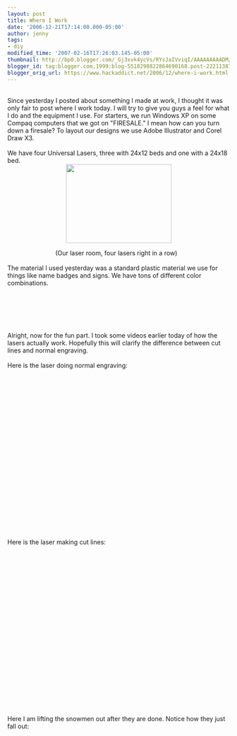 ```yaml
---
layout: post
title: Where I Work
date: '2006-12-21T17:14:00.000-05:00'
author: jenny
tags:
- diy
modified_time: '2007-02-16T17:26:03.145-05:00'
thumbnail: http://bp0.blogger.com/_Gj3xvk4ycVs/RYsJaIVviqI/AAAAAAAAADM/ZDdlu3UZyxY/s72-c/laser+1.JPG
blogger_id: tag:blogger.com,1999:blog-5518298822864690168.post-2221138732193941500
blogger_orig_url: https://www.hackaddict.net/2006/12/where-i-work.html
---
```


<img alt="" border="0" id="BLOGGER_PHOTO_ID_5011109354899737250" src="{{ site.url }}/assets/images/2006-12-21-image-0000.JPG" style="margin: 0pt 10px 10px 0pt; float: left; "/><br/>Since yesterday I posted about something I made at work, I thought it was only fair to post where I work today.   I will try to give you guys a feel for what I do and the equipment I use.  For starters, we run Windows XP on some Compaq computers that we got on "FIRESALE."  I mean how can you turn down a firesale?  To layout our designs we use Adobe Illustrator and Corel Draw X3.<br/><br/>We have four Universal Lasers, three with 24x12 beds and one with a 24x18 bed.<br/><img alt="" border="0" id="BLOGGER_PHOTO_ID_5011108152308894322" src="{{ site.url }}/assets/images/2006-12-21-image-0001.JPG" style="margin: 0px auto 10px; display: block; text-align: center;  width: 239px; height: 179px;"/><img alt="" border="0" id="BLOGGER_PHOTO_ID_5011109058546993810" src="{{ site.url }}/assets/images/2006-12-21-image-0002.JPG" style="margin: 0pt 0pt 10px 10px; float: right; "/><div style="text-align: center;">(Our laser room, four lasers right in a row)<br/><div style="text-align: left;"><br/>The material I used yesterday was a standard plastic material we use for things like name badges and signs.  We have tons of different color combinations.<br/><br/><br/><br/><br/><br/><br/>Alright, now for the fun part.  I took some videos earlier today of how the lasers actually work.  Hopefully this will clarify the difference between cut lines and normal engraving.<br/><br/>Here is the laser doing normal engraving:<br/><br/><object height="350" width="425"><param name="movie" value="http://www.youtube.com/v/ZsNc-6iwa2M"/><param name="wmode" value="transparent"/><embed height="350" src="http://www.youtube.com/v/ZsNc-6iwa2M" type="application/x-shockwave-flash" width="425" wmode="transparent"/></object><br/><br/>Here is the laser making cut lines:<br/><br/><object height="350" width="425"><param name="movie" value="http://www.youtube.com/v/MIaLAiNZp2Y"/><param name="wmode" value="transparent"/><embed height="350" src="http://www.youtube.com/v/MIaLAiNZp2Y" type="application/x-shockwave-flash" width="425" wmode="transparent"/></object><br/><br/>Here I am lifting the snowmen out after they are done.  Notice how they just fall out:<br/><object height="350" width="425"><param name="movie" value="http://www.youtube.com/v/9zUeiIuvF6E"/><param name="wmode" value="transparent"/><embed height="350" src="http://www.youtube.com/v/9zUeiIuvF6E" type="application/x-shockwave-flash" width="425" wmode="transparent"/></object><br/><br/></div></div>